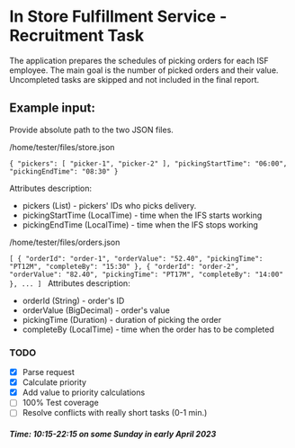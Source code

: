# In Store Fulfillment Service - Recruitment Task 
The application prepares the schedules of picking orders for each ISF employee. The main goal is the number of picked orders and their value.
Uncompleted tasks are skipped and not included in the final report.

## Example input:
Provide absolute path to the two JSON files.

/home/tester/files/store.json

`{
    "pickers": [
        "picker-1",
        "picker-2"
    ],
    "pickingStartTime": "06:00",
    "pickingEndTime": "08:30"
}`

Attributes description:
- pickers (List<String>) - pickers' IDs who picks delivery.
- pickingStartTime (LocalTime) - time when the IFS starts working
- pickingEndTime (LocalTime) - time when the IFS stops working

/home/tester/files/orders.json

`[
    {
        "orderId": "order-1",
        "orderValue": "52.40",
        "pickingTime": "PT12M",
        "completeBy": "15:30"
    },
    {
        "orderId": "order-2",
        "orderValue": "82.40",
        "pickingTime": "PT17M",
        "completeBy": "14:00"
    },
    ...
]
`
Attributes description:
- orderId (String) - order's ID
- orderValue (BigDecimal) - order's value
- pickingTime (Duration) - duration of picking the order
- completeBy (LocalTime) - time when the order has to be completed


### TODO
- [x] Parse request
- [x] Calculate priority
- [x] Add value to priority calculations
- [ ] 100% Test coverage
- [ ] Resolve conflicts with really short tasks (0-1 min.)

##### Time: 10:15-22:15 on some Sunday in early April 2023

